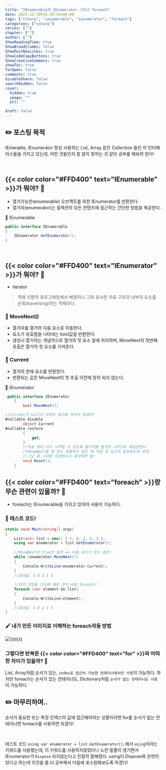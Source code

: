 ```yaml
---
title: "IEnumerable과 IEnumerator 그리고 foreach"
date: 2021-12-19T14:29:54+09:00
tags: ["csharp", "ienumerable", "ienumerator", "foreach"]
categories: ["csharp"]
series: [""]
chapter: [""]
author: [""]
ShowReadingTime: true
ShowBreadCrumbs: false
ShowPostNavLinks: true
ShowCodeCopyButtons: true
ShowCreativeCommons: true
showToc: true
TocOpen: false
comments: true
disableShare: false
searchHidden: false
cover:
  hidden: true
  image: ""
  alt: ""

draft: false
---
```


## ✏️ 포스팅 목적
IEmerable, IEnumerator 항상 사용하는 List, Array 같은 Collection 들은 이 인터페이스들을 가지고 있는데, 어떤 것들인지 잘 알지 못하는 것 같아 공부를 해보려 한다!

<br>

## {{< color color="#FFD400" text="IEnumerable" >}}가 뭐야? 🧐

- 열거가능한(enumerable) 오브젝트를 위한 IEnumerator를 반환한다.
- 열거자(enumerator)는 컬렉션의 모든 컨텐츠에 접근하는 간단한 방법을 제공한다.

 🍑 IEnumerable
```csharp
public interface IEnumerable
{ 
    IEnumerator GetEnumerator();
}
```

<br>

## {{< color color="#FFD400" text="IEnumerator" >}}가 뭐야? 🧐
- iterator
> 객체 지향적 프로그래밍에서 배열이나 그와 유사한 자료 구조의 내부의 요소를 순회(traversing)하는 객체이다.

### 💚 MoveNext()
- 열거자를 열거의 다음 요소로 이동한다. 
- 요소가 유효함을 나타내는 bool값을 반환한다.
- 생성시 열거자는 개념적으로 열거의 첫 요소 앞에 위치하며, MoveNext의 첫번째 호출은 열거의 첫 요소를 가져온다.
### 💚 Current
- 열거의 현재 요소를 반환한다.
- 반환되는 값은 MoveNext의 첫 호출 이전에 정의 되지 않는다.

🍑 IEnumerator
```csharp
 public interface IEnumerator
    {
        bool MoveNext();

//Current가 null이 되어도 경고를 띄우지 않겠다!
#nullable disable 
        object Current
#nullable restore
        {
            get;
        }
        //처음 부터 다시 시작할 수 있도록 열거자를 열거의 시작으로 재설정한다.
        //MoveNext를 한 번도 호출하지 않은 때 처럼 첫 요소의 앞부분으로 변경.
        //그냥 말 그대로 리셋한다고 생각하면 됨!
        void Reset();
    }
```

## {{< color color="#FFD400" text="foreach" >}}랑 무슨 관련이 있을까? 🧐
- foreach는 IEnumerable을 가지고 있어야 사용이 가능하다.

### 🍑 테스트 코드!
```csharp
static void Main(string[] args)
{
    List<int> list = new() { 5, 8, 2, 1, 3 };
    using var enumerator = list.GetEnumerator();
    
    //MoveNext가 true인 동안 => 다음 요소가 있는 동안!
    while (enumerator.MoveNext())
    {
        Console.WriteLine(enumerator.Current);
    }
    //결과값: 5 8 2 1 3
    
    //위의 작업을 간소화 해준 것이 바로 foreach!
    foreach (var element in list)
    {
        Console.WriteLine(element);
    }
    //결과값: 5 8 2 1 3
}
```
### 🖌 내가 만든 이미지로 이해하는 foreach작동 방법
![이미지](images/studying21.png)

### 그렇다면 반복문 {{< color color="#FFD400" text="for" >}}와 어떠한 차이가 있을까? 🧐

List, Array처럼 순서가 있는, `index로 접근이 가능한 컨테이너에서만 사용`이 가능하다. 하지만 foreach는 
순서가 있는 컨테이너도, Dictionary처럼 `순서가 없는 컨테이너도 사용`이 가능하다.

## ✏️ 마무리하며..

순서가 중요한 또는 특정 인덱스의 값에 접근해야하는 상황이라면 for를 순서가 없는 컨테이너면 foreach를 사용하면 되겠다!

<br>

테스트 코드 `using var enumerator = list.GetEnumerator();`에서 `using`이라는 키워드를 사용했는데, 이 키워드를 사용하지않았더니 노란 밑줄이 생기면서 IEnumerator가 `Dispose` 되지않는다고 친절히 말해줬다. using이 Dispose와 관련이 있다고 하는데 이것을 좀 더 공부해서 다음에 포스팅해보도록 하겠다!